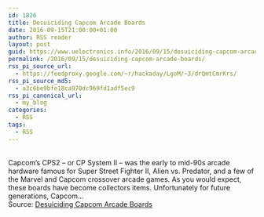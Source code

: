 ```yaml
---
id: 1826
title: Desuiciding Capcom Arcade Boards
date: 2016-09-15T21:00:00+01:00
author: RSS reader
layout: post
guid: https://www.uelectronics.info/2016/09/15/desuiciding-capcom-arcade-boards/
permalink: /2016/09/15/desuiciding-capcom-arcade-boards/
rss_pi_source_url:
  - https://feedproxy.google.com/~r/hackaday/LgoM/~3/drQmtCmrKrs/
rss_pi_source_md5:
  - a3c6be9bfe18ca970dc969fd1adf5ec9
rss_pi_canonical_url:
  - my_blog
categories:
  - RSS
tags:
  - RSS
---
```

&#013;  
Capcom’s CPS2 – or CP System II – was the early to mid-90s arcade hardware famous for Super Street Fighter II, Alien vs. Predator, and a few of the Marvel and Capcom crossover arcade games. As you would expect, these boards have become collectors items. Unfortunately for future generations, Capcom…&#013;  
Source: <a href="https://feedproxy.google.com/~r/hackaday/LgoM/~3/drQmtCmrKrs/" target="_blank">Desuiciding Capcom Arcade Boards</a>